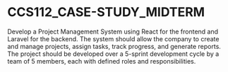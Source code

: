 # CCS112_CASE-STUDY_MIDTERM
Develop a Project Management System using React for the frontend and Laravel for the backend. The system should allow the company to create and manage projects, assign tasks, track progress, and generate reports. The project should be developed over a 5-sprint development cycle by a team of 5 members, each with defined roles and responsibilities.
